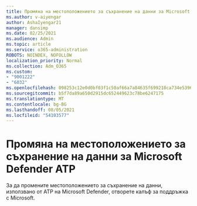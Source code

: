 ```yaml
---
title: Промяна на местоположението за съхранение на данни за Microsoft Defender ATP
ms.author: v-aiyengar
author: AshaIyengar21
manager: dansimp
ms.date: 02/25/2021
ms.audience: Admin
ms.topic: article
ms.service: o365-administration
ROBOTS: NOINDEX, NOFOLLOW
localization_priority: Normal
ms.collection: Adm_O365
ms.custom:
- "9001222"
- "6032"
ms.openlocfilehash: 098253c12e0d0bf03f1c50af66a7a84635f699218ca734e53965bcfd55edb930
ms.sourcegitcommit: b5f7da89a650d2915dc652449623c78be6247175
ms.translationtype: MT
ms.contentlocale: bg-BG
ms.lasthandoff: 08/05/2021
ms.locfileid: "54103577"
---
```

# <a name="change-data-storage-location-for-microsoft-defender-atp"></a>Промяна на местоположението за съхранение на данни за Microsoft Defender ATP

За да промените местоположението за съхранение на данни, използвано от ATP на Microsoft Defender, отворете калъф за поддръжка с Microsoft.
